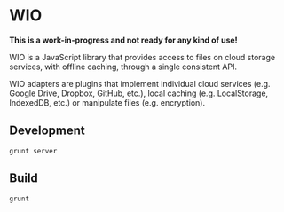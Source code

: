 WIO
===

**This is a work-in-progress and not ready for any kind of use!**

WIO is a JavaScript library that provides access to files on cloud storage services, with offline caching, through a single consistent API.

WIO adapters are plugins that implement individual cloud services (e.g. Google Drive, Dropbox, GitHub, etc.), local caching (e.g. LocalStorage, IndexedDB, etc.) or manipulate files (e.g. encryption).

## Development

	grunt server

## Build

	grunt


